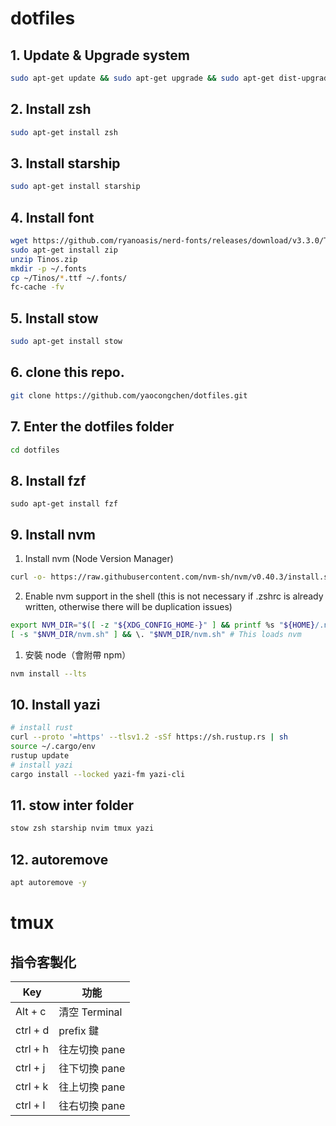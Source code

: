 # dotfiles
## 1. Update & Upgrade system
```bash
sudo apt-get update && sudo apt-get upgrade && sudo apt-get dist-upgrade -y  && sudo apt-get clean
```

## 2. Install zsh
```bash
sudo apt-get install zsh
```

## 3. Install starship
```bash
sudo apt-get install starship
```

## 4. Install font
```bash
wget https://github.com/ryanoasis/nerd-fonts/releases/download/v3.3.0/Tinos.zip
sudo apt-get install zip
unzip Tinos.zip
mkdir -p ~/.fonts
cp ~/Tinos/*.ttf ~/.fonts/
fc-cache -fv
```

## 5. Install stow
```bash
sudo apt-get install stow
```

## 6. clone this repo.
```bash
git clone https://github.com/yaocongchen/dotfiles.git
```

## 7. Enter the dotfiles folder
```bash
cd dotfiles
```



## 8. Install fzf
```shell
sudo apt-get install fzf
```

## 9. Install nvm
1. Install nvm (Node Version Manager)
```bash
curl -o- https://raw.githubusercontent.com/nvm-sh/nvm/v0.40.3/install.sh | bash
```

2. Enable nvm support in the shell (this is not necessary if .zshrc is already written, otherwise there will be duplication issues)
```bash
export NVM_DIR="$([ -z "${XDG_CONFIG_HOME-}" ] && printf %s "${HOME}/.nvm" || printf %s "${XDG_CONFIG_HOME}/nvm")"
[ -s "$NVM_DIR/nvm.sh" ] && \. "$NVM_DIR/nvm.sh" # This loads nvm
```

1. 安裝 node（會附帶 npm）
```bash
nvm install --lts
```

## 10. Install yazi
```bash
# install rust
curl --proto '=https' --tlsv1.2 -sSf https://sh.rustup.rs | sh
source ~/.cargo/env
rustup update
# install yazi
cargo install --locked yazi-fm yazi-cli
```

## 11. stow inter folder
```bash
stow zsh starship nvim tmux yazi
```

## 12. autoremove
```bash
apt autoremove -y
```

# tmux
## 指令客製化
| Key | 功能 |
|-----|-----|
| Alt + c | 清空 Terminal |
| ctrl + d |  prefix 鍵  |
| ctrl + h| 往左切換 pane |
| ctrl + j| 往下切換 pane |
| ctrl + k| 往上切換 pane |
| ctrl + l| 往右切換 pane |
